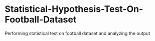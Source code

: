 # Statistical-Hypothesis-Test-On-Football-Dataset
Performing statistical test on football dataset and analyzing the output
